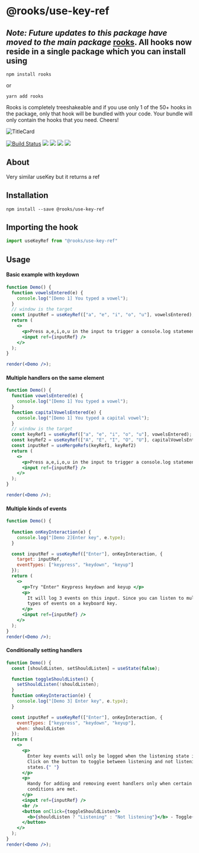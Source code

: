 # @rooks/use-key-ref

## *Note: Future updates to this package have moved to the main package* [rooks](https://npmjs.com/package/rooks). All hooks now reside in a single package which you can install using

```
npm install rooks
```

or 

```
yarn add rooks
```

Rooks is completely treeshakeable and if you use only 1 of the 50+ hooks in the package, only that hook will be bundled with your code. Your bundle will only contain the hooks that you need. Cheers!

![TitleCard](https://raw.githubusercontent.com/imbhargav5/rooks/HEAD/packages/key-ref/title-card.svg)

[![Build Status](https://travis-ci.org/imbhargav5/rooks.svg?branch=master)](https://travis-ci.org/imbhargav5/rooks) ![](https://img.shields.io/npm/v/@rooks/use-key-ref/latest.svg) ![](https://img.shields.io/npm/l/@rooks/use-key-ref.svg) ![](https://img.shields.io/bundlephobia/min/@rooks/use-key-ref.svg) ![](https://img.shields.io/david/imbhargav5/rooks.svg?path=packages%2Fkey-ref)



## About
Very similar useKey but it returns a ref


[//]: # (Main)

## Installation

```
npm install --save @rooks/use-key-ref
```

## Importing the hook

```javascript
import useKeyRef from "@rooks/use-key-ref"
```

## Usage

#### Basic example with keydown

```jsx
function Demo() {
  function vowelsEntered(e) {
    console.log("[Demo 1] You typed a vowel");
  }
  // window is the target
  const inputRef = useKeyRef(["a", "e", "i", "o", "u"], vowelsEntered);
  return (
    <>
      <p>Press a,e,i,o,u in the input to trigger a console.log statement</p>
      <input ref={inputRef} />
    </>
  );
}

render(<Demo />);
```

#### Multiple handlers on the same element

```jsx
function Demo() {
  function vowelsEntered(e) {
    console.log("[Demo 1] You typed a vowel");
  }
  function capitalVowelsEntered(e) {
    console.log("[Demo 1] You typed a capital vowel");
  }
  // window is the target
  const keyRef1 = useKeyRef(["a", "e", "i", "o", "u"], vowelsEntered);
  const keyRef2 = useKeyRef(["A", "E", "I", "O", "U"], capitalVowelsEntered);
  const inputRef = useMergeRefs(keyRef1, keyRef2)
  return (
    <>
      <p>Press a,e,i,o,u in the input to trigger a console.log statement</p>
      <input ref={inputRef} />
    </>
  );
}

render(<Demo />);
```

#### Multiple kinds of events

```jsx
function Demo() {
  
  function onKeyInteraction(e) {
    console.log("[Demo 2]Enter key", e.type);
  }

  const inputRef = useKeyRef(["Enter"], onKeyInteraction, {
    target: inputRef,
    eventTypes: ["keypress", "keydown", "keyup"]
  });
  return (
    <>
      <p>Try "Enter" Keypress keydown and keyup </p>
      <p>
        It will log 3 events on this input. Since you can listen to multiple
        types of events on a keyboard key.
      </p>
      <input ref={inputRef} />
    </>
  );
}
render(<Demo />);
```

#### Conditionally setting handlers

```jsx
function Demo() {
  const [shouldListen, setShouldListen] = useState(false);

  function toggleShouldListen() {
    setShouldListen(!shouldListen);
  }
  function onKeyInteraction(e) {
    console.log("[Demo 3] Enter key", e.type);
  }

  const inputRef = useKeyRef(["Enter"], onKeyInteraction, {
    eventTypes: ["keypress", "keydown", "keyup"],
    when: shouldListen
  });
  return (
    <>
      <p>
        Enter key events will only be logged when the listening state is true.
        Click on the button to toggle between listening and not listening
        states.{" "}
      </p>
      <p>
        Handy for adding and removing event handlers only when certain
        conditions are met.
      </p>
      <input ref={inputRef} />
      <br />
      <button onClick={toggleShouldListen}>
        <b>{shouldListen ? "Listening" : "Not listening"}</b> - Toggle{" "}
      </button>
    </>
  );
}
render(<Demo />);
```
